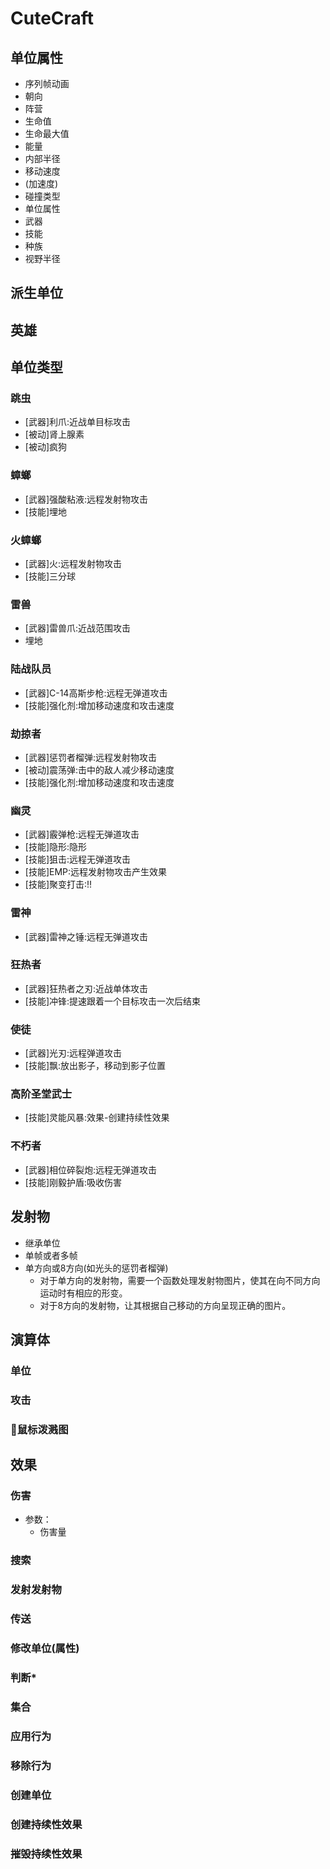 # CuteCraft

## 单位属性

- 序列帧动画
- 朝向
- 阵营
- 生命值
- 生命最大值
- 能量
- 内部半径
- 移动速度
- ​(加速度)
- 碰撞类型
- 单位属性
- 武器
- 技能
- 种族
- 视野半径

## 派生单位



## 英雄

## 单位类型

### 跳虫

- [武器]利爪:近战单目标攻击
- [被动]肾上腺素
- [被动]疯狗

### 蟑螂

- [武器]强酸粘液:远程发射物攻击
- [技能]埋地

### 火蟑螂

- [武器]火:远程发射物攻击
- [技能]三分球

### 雷兽

- [武器]雷兽爪:近战范围攻击
- 埋地

### 陆战队员

- [武器]C-14高斯步枪:远程无弹道攻击
- [技能]强化剂:增加移动速度和攻击速度

### 劫掠者

- [武器]惩罚者榴弹:远程发射物攻击
- [被动]震荡弹:击中的敌人减少移动速度
- [技能]强化剂:增加移动速度和攻击速度

### 幽灵

- [武器]霰弹枪:远程无弹道攻击
- [技能]隐形:隐形
- [技能]狙击:远程无弹道攻击
- [技能]EMP:远程发射物攻击产生效果
- [技能]聚变打击:!!

### 雷神

- [武器]雷神之锤:远程无弹道攻击

### 狂热者

- [武器]狂热者之刃:近战单体攻击
- [技能]冲锋:提速跟着一个目标攻击一次后结束

### 使徒

- [武器]光刃:远程弹道攻击
- [技能]飘:放出影子，移动到影子位置

### 高阶圣堂武士

- [技能]灵能风暴:效果-创建持续性效果

### 不朽者

- [武器]相位碎裂炮:远程无弹道攻击
- [技能]刚毅护盾:吸收伤害

## 发射物

- 继承单位
- 单帧或者多帧
- 单方向或8方向(如光头的惩罚者榴弹)
    - 对于单方向的发射物，需要一个函数处理发射物图片，使其在向不同方向运动时有相应的形变。
    - 对于8方向的发射物，让其根据自己移动的方向呈现正确的图片。

## 演算体

### 单位

### 攻击

### 鼠标泼溅图

## 效果

### 伤害

- 参数：
    - 伤害量

### 搜索

### 发射发射物

### 传送

### 修改单位(属性)

### 判断*

### 集合

### 应用行为

### 移除行为

### 创建单位

### 创建持续性效果

### 摧毁持续性效果